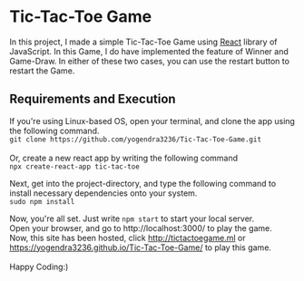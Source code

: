 # Tic-Tac-Toe Game

In this project, I made a simple Tic-Tac-Toe Game using [React](https://reactjs.org) library of JavaScript. In this Game, I do have implemented the feature of Winner and Game-Draw. In either of these two cases, you can use the restart button to restart the Game.

## Requirements and Execution

If you're using Linux-based OS, open your terminal, and clone the app using the following command. <br>
`git clone https://github.com/yogendra3236/Tic-Tac-Toe-Game.git`
<br><br>
Or, create a new react app by writing the following command <br>
`npx create-react-app tic-tac-toe`

Next, get into the project-directory, and type the following command to install necessary dependencies onto your system. <br>
`sudo npm install` 
<br>

Now, you're all set. Just write `npm start` to start your local server. <br>
Open your browser, and go to http://localhost:3000/ to play the game. <br>
Now, this site has been hosted, click http://tictactoegame.ml or https://yogendra3236.github.io/Tic-Tac-Toe-Game/ to play this game. <br><br>
Happy Coding:)
